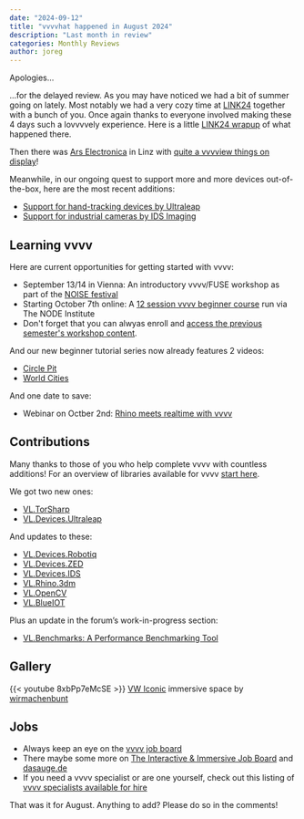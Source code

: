 ```yaml
---
date: "2024-09-12"
title: "vvvvhat happened in August 2024"
description: "Last month in review"
categories: Monthly Reviews
author: joreg
---
```


Apologies...

...for the delayed review. As you may have noticed we had a bit of summer going on lately. Most notably we had a very cozy time at [LINK24](https://link-summercamp.de/) together with a bunch of you. Once again thanks to everyone involved making these 4 days such a lovvvvely experience. Here is a little [LINK24 wrapup](/blog/2024/link-the-vvvv-summer-camp-24-wrapup/) of what happened there. 

Then there was [Ars Electronica](https://ars.electronica.art/) in Linz with [quite a vvvview things on display](/blog/2024/a-revvvview-of-ars-electronica-2024/)!

Meanwhile, in our ongoing quest to support more and more devices out-of-the-box, here are the most recent additions:
* [Support for hand-tracking devices by Ultraleap](https://visualprogramming.net/blog/2024/introducing-support-for-new-ultraleap-devices/)
* [Support for industrial cameras by IDS Imaging](https://visualprogramming.net/blog/2024/introducing-support-for-industrial-cameras-by-ids-imaging/)

## Learning vvvv

Here are current opportunities for getting started with vvvv:

* September 13/14 in Vienna: An introductory vvvv/FUSE workshop as part of the [NOISE festival](https://www.noise.ist/vienna)
* Starting October 7th online: A [12 session vvvv beginner course](https://thenodeinstitute.org/courses/ws24-5-vvvv-beginners-class/) run via The NODE Institute
* Don't forget that you can alwyas enroll and [access the previous semester's workshop content](https://thenodeinstitute.org/product/vvvv-intermediates-summer-2024-complete-bundle/).

And our new beginner tutorial series now already features 2 videos:

* [Circle Pit](https://youtu.be/Ma1IullIugY)
* [World Cities](https://youtu.be/ymzrK7tZLBI)

And one date to save:
* Webinar on Octber 2nd: [Rhino meets realtime with vvvv](https://www.linkedin.com/events/rhinouserwebinar-rhinomeetsreal7236684761207894018/)

## Contributions
Many thanks to those of you who help complete vvvv with countless additions! For an overview of libraries available for vvvv [start here](https://thegraybook.vvvv.org/reference/libraries/overview.html).

We got two new ones:
- [VL.TorSharp](https://www.nuget.org/packages/VL.TorSharp)
- [VL.Devices.Ultraleap](https://www.nuget.org/packages/VL.Devices.Ultraleap)
  
And updates to these:
- [VL.Devices.Robotiq](https://www.nuget.org/packages/VL.Devices.Robotiq )
- [VL.Devices.ZED](https://www.nuget.org/packages/VL.Devices.ZED)
- [VL.Devices.IDS](https://www.nuget.org/packages/VL.Devices.IDS)
- [VL.Rhino.3dm](https://www.nuget.org/packages/VL.Rhino.3dm)
- [VL.OpenCV](https://www.nuget.org/packages/VL.OpenCV)
- [VL.BlueIOT](https://www.nuget.org/packages/VL.BlueIOT)

Plus an update in the forum’s work-in-progress section:
- [VL.Benchmarks: A Performance Benchmarking Tool](https://discourse.vvvv.org/t/vl-benchmarks-a-performance-benchmarking-tool-for-vvvv-gamma/22842)

## Gallery

{{< youtube 8xbPp7eMcSE >}}
[VW Iconic](https://wirmachenbunt.de/work/iconic) immersive space by [wirmachenbunt](https://wirmachenbunt.de)
  
## Jobs
- Always keep an eye on the [vvvv job board](https://discourse.vvvv.org/c/jobs)
- There maybe some more on [The Interactive & Immersive Job Board](https://jobs.interactiveimmersive.io/?s=vvvv&post_type=job_listing&orderby=date) and [dasauge.de](https://dasauge.de/sta/Vvvv/)
- If you need a vvvv specialist or are one yourself, check out this listing of [vvvv specialists available for hire](https://legacy.vvvv.org/documentation/vvvv-specialists-available-for-hire)

That was it for August. Anything to add? Please do so in the comments!